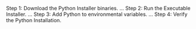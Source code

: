 Step 1: Download the Python Installer binaries. ...
Step 2: Run the Executable Installer. ...
Step 3: Add Python to environmental variables. ...
Step 4: Verify the Python Installation.
